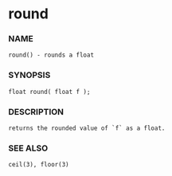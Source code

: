 # round

### NAME

    round() - rounds a float

### SYNOPSIS

    float round( float f );

### DESCRIPTION

    returns the rounded value of `f` as a float.

### SEE ALSO

    ceil(3), floor(3)
